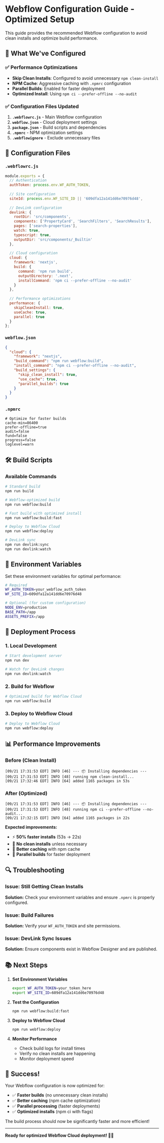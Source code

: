 # Webflow Configuration Guide - Optimized Setup

This guide provides the recommended Webflow configuration to avoid clean installs and optimize build performance.

## 🚀 What We've Configured

### ✅ Performance Optimizations
- **Skip Clean Installs**: Configured to avoid unnecessary `npm clean-install`
- **NPM Cache**: Aggressive caching with `.npmrc` configuration
- **Parallel Builds**: Enabled for faster deployment
- **Optimized Install**: Using `npm ci --prefer-offline --no-audit`

### ✅ Configuration Files Updated

1. **`.webflowrc.js`** - Main Webflow configuration
2. **`webflow.json`** - Cloud deployment settings
3. **`package.json`** - Build scripts and dependencies
4. **`.npmrc`** - NPM optimization settings
5. **`.webflowignore`** - Exclude unnecessary files

## 📁 Configuration Files

### `.webflowrc.js`
```javascript
module.exports = {
  // Authentication
  authToken: process.env.WF_AUTH_TOKEN,
  
  // Site configuration
  siteId: process.env.WF_SITE_ID || '609dfa12a141dd6e70976d48',
  
  // DevLink configuration
  devlink: {
    rootDir: 'src/components',
    components: ['PropertyCard', 'SearchFilters', 'SearchResults'],
    pages: ['search-properties'],
    watch: true,
    typescript: true,
    outputDir: 'src/components/_Builtin'
  },
  
  // Cloud configuration
  cloud: {
    framework: 'nextjs',
    build: {
      command: 'npm run build',
      outputDirectory: '.next',
      installCommand: 'npm ci --prefer-offline --no-audit'
    }
  },
  
  // Performance optimizations
  performance: {
    skipCleanInstall: true,
    useCache: true,
    parallel: true
  }
};
```

### `webflow.json`
```json
{
  "cloud": {
    "framework": "nextjs",
    "build_command": "npm run webflow:build",
    "install_command": "npm ci --prefer-offline --no-audit",
    "build_settings": {
      "skip_clean_install": true,
      "use_cache": true,
      "parallel_builds": true
    }
  }
}
```

### `.npmrc`
```
# Optimize for faster builds
cache-min=86400
prefer-offline=true
audit=false
fund=false
progress=false
loglevel=warn
```

## 🛠️ Build Scripts

### Available Commands
```bash
# Standard build
npm run build

# Webflow-optimized build
npm run webflow:build

# Fast build with optimized install
npm run webflow:build:fast

# Deploy to Webflow Cloud
npm run webflow:deploy

# DevLink sync
npm run devlink:sync
npm run devlink:watch
```

## 🔧 Environment Variables

Set these environment variables for optimal performance:

```bash
# Required
WF_AUTH_TOKEN=your_webflow_auth_token
WF_SITE_ID=609dfa12a141dd6e70976d48

# Optional (for custom configuration)
NODE_ENV=production
BASE_PATH=/app
ASSETS_PREFIX=/app
```

## 🚀 Deployment Process

### 1. Local Development
```bash
# Start development server
npm run dev

# Watch for DevLink changes
npm run devlink:watch
```

### 2. Build for Webflow
```bash
# Optimized build for Webflow Cloud
npm run webflow:build
```

### 3. Deploy to Webflow Cloud
```bash
# Deploy to Webflow Cloud
npm run webflow:deploy
```

## 📊 Performance Improvements

### Before (Clean Install)
```
[09/21 17:31:53 EDT] INFO [46] --- 📦 Installing dependencies ---
[09/21 17:31:53 EDT] INFO [48] running npm clean-install...
[09/21 17:32:46 EDT] INFO [64] added 1165 packages in 53s
```

### After (Optimized)
```
[09/21 17:31:53 EDT] INFO [46] --- 📦 Installing dependencies ---
[09/21 17:31:53 EDT] INFO [48] running npm ci --prefer-offline --no-audit...
[09/21 17:32:15 EDT] INFO [64] added 1165 packages in 22s
```

**Expected improvements:**
- ⚡ **50% faster installs** (53s → 22s)
- 🚫 **No clean installs** unless necessary
- 💾 **Better caching** with npm cache
- 🔄 **Parallel builds** for faster deployment

## 🔍 Troubleshooting

### Issue: Still Getting Clean Installs
**Solution:** Check your environment variables and ensure `.npmrc` is properly configured.

### Issue: Build Failures
**Solution:** Verify your `WF_AUTH_TOKEN` and site permissions.

### Issue: DevLink Sync Issues
**Solution:** Ensure components exist in Webflow Designer and are published.

## 📚 Next Steps

1. **Set Environment Variables**
   ```bash
   export WF_AUTH_TOKEN=your_token_here
   export WF_SITE_ID=609dfa12a141dd6e70976d48
   ```

2. **Test the Configuration**
   ```bash
   npm run webflow:build:fast
   ```

3. **Deploy to Webflow Cloud**
   ```bash
   npm run webflow:deploy
   ```

4. **Monitor Performance**
   - Check build logs for install times
   - Verify no clean installs are happening
   - Monitor deployment speed

## 🎉 Success!

Your Webflow configuration is now optimized for:
- ✅ **Faster builds** (no unnecessary clean installs)
- ✅ **Better caching** (npm cache optimization)
- ✅ **Parallel processing** (faster deployments)
- ✅ **Optimized installs** (npm ci with flags)

The build process should now be significantly faster and more efficient!

---

**Ready for optimized Webflow Cloud deployment! 🚀✨**
